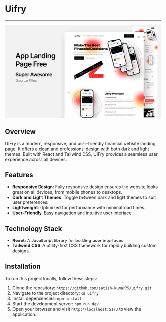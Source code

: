 # Uifry

---

![Image Alt Text](public/Preview.png)

## Overview

UIFry is a modern, responsive, and user-friendly financial website landing page. It offers a clean and professional design with both dark and light themes. Built with React and Tailwind CSS, UIFry provides a seamless user experience across all devices.

## Features

- **Responsive Design**: Fully responsive design ensures the website looks great on all devices, from mobile phones to desktops.
- **Dark and Light Themes**: Toggle between dark and light themes to suit user preferences.
- **Lightweight**: Optimized for performance with minimal load times.
- **User-Friendly**: Easy navigation and intuitive user interface.

## Technology Stack

- **React**: A JavaScript library for building user interfaces.
- **Tailwind CSS**: A utility-first CSS framework for rapidly building custom designs.

## Installation

To run this project locally, follow these steps:

1. Clone the repository: `https://github.com/satish-kumar75/uifry.git`
2. Navigate to the project directory: `cd uifry`
3. Install dependencies: `npm install`
4. Start the development server: `npm run dev`
5. Open your browser and visit `http://localhost:5173` to view the application.
